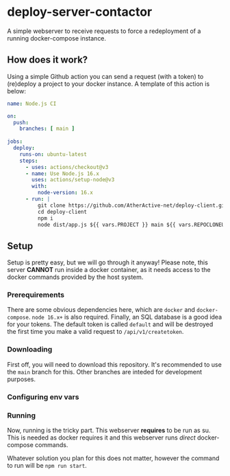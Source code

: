 # deploy-server-contactor
A simple webserver to receive requests to force a redeployment of a running docker-compose instance.

## How does it work?
Using a simple Github action you can send a request (with a token) to (re)deploy a project to your docker instance.
A template of this action is below:
```yml
name: Node.js CI

on:
  push:
    branches: [ main ]
    
jobs:
  deploy:
    runs-on: ubuntu-latest
    steps:
      - uses: actions/checkout@v3
      - name: Use Node.js 16.x
        uses: actions/setup-node@v3
        with:
          node-version: 16.x
      - run: |
          git clone https://github.com/AtherActive-net/deploy-client.git
          cd deploy-client
          npm i
          node dist/app.js ${{ vars.PROJECT }} main ${{ vars.REPOCLONEURL }} ${{ secrets.TOKEN }} "{}"
```

## Setup
Setup is pretty easy, but we will go through it anyway! Please note, this server **CANNOT** run inside a docker container, as it needs access to the docker commands provided by the host system.

### Prerequirements
There are some obvious dependencies here, which are `docker` and `docker-compose`. `node 16.x+` is also required. Finally, an SQL database is a good idea for your tokens. The default token is called `default` and will be destroyed the first time you make a valid request to `/api/v1/createtoken`.

### Downloading
First off, you will need to download this repository. It's recommended to use the `main` branch for this. Other branches are inteded for development purposes.

### Configuring env vars

### Running
Now, running is the tricky part. This webserver **requires** to be run as su. This is needed as docker requires it and this webserver runs *direct* docker-compose commands.

Whatever solution you plan for this does not matter, however the command to run will be `npm run start`.
